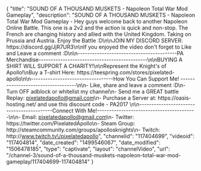 {
    "title": "SOUND OF A THOUSAND MUSKETS - Napoleon Total War Mod Gameplay",
    "description": "SOUND OF A THOUSAND MUSKETS - Napoleon Total War Mod Gameplay - Hey guys welcome back to another Napoleon Online Battle.  This one is a 2v2 and the action is quick and non-stop. The French are changing history and allied with the United Kingdom. Taking on Prussia and Austria.  Enjoy the Battle :D\n\nJOIN MY DISCORD SERVER: https:\/\/discord.gg\/JjR7UR3\n\nIf you enjoyed the video don't forget to Like and Leave a comment :D\n\n-----------------------------------------PA Merchandise---------------------------------------------\n\nBUYING A SHIRT WILL SUPPORT A CHARITY!\n\nRepresent the Knight's of Apollo!\nBuy a T-shirt Here: https:\/\/teespring.com\/stores\/pixelated-apollo\n\n----------------------------------How You Can Support Me! -----------------------------------\n\n- Like, share and leave a comment :D\n- Turn OFF adblock or whitelist my channel\n- Send me a GREAT battle Replay: pixelatedapollo@gmail.com\n- Purchase a Server at: https:\/\/oasis-hosting.net\/ and use this discount code - PA2017 \n\n------------------------------------------Connect With Me!-----------------------------------------\n\n- Email: pixelatedapollo@gmail.com\n- Twitter: https:\/\/twitter.com\/PixelatedApollo\n- Steam Group:  http:\/\/steamcommunity.com\/groups\/apollosknights\n- Twitch: http:\/\/www.twitch.tv\/pixelatedapollo",
    "channelid": "117404699",
    "videoid": "117404814",
    "date_created": "1499546067",
    "date_modified": "1506478185",
    "type": "captivate",
    "layout": "channelVideo",
    "url": "\/channel-3\/sound-of-a-thousand-muskets-napoleon-total-war-mod-gameplay\/117404699-117404814"
}